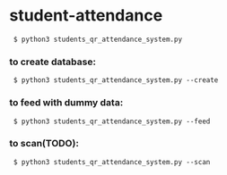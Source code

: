 # student-attendance

` $ python3 students_qr_attendance_system.py`

### to create database:
` $ python3 students_qr_attendance_system.py --create`

### to feed with dummy data:
` $ python3 students_qr_attendance_system.py --feed`

### to scan(TODO):
` $ python3 students_qr_attendance_system.py --scan`
